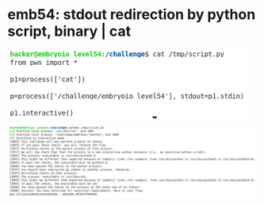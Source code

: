# emb54: stdout redirection by python script, binary | cat

![p's stdout goes into p1](<../.gitbook/assets/image (177) (1) (1).png>)

![](<../.gitbook/assets/image (96).png>)
